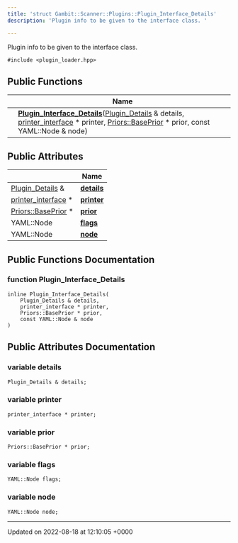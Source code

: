 ```yaml
---
title: 'struct Gambit::Scanner::Plugins::Plugin_Interface_Details'
description: 'Plugin info to be given to the interface class. '

---
```









Plugin info to be given to the interface class. 


`#include <plugin_loader.hpp>`

## Public Functions

|                | Name           |
| -------------- | -------------- |
| | **[Plugin_Interface_Details](/documentation/code/gambit_2-2/classes/structgambit_1_1scanner_1_1plugins_1_1plugin__interface__details/#function-plugin-interface-details)**([Plugin_Details](/documentation/code/gambit_2-2/classes/structgambit_1_1scanner_1_1plugins_1_1plugin__details/) & details, [printer_interface](/documentation/code/gambit_2-2/namespaces/namespacegambit_1_1scanner/#typedef-printer-interface) * printer, [Priors::BasePrior](/documentation/code/gambit_2-2/classes/classgambit_1_1priors_1_1baseprior/) * prior, const YAML::Node & node) |

## Public Attributes

|                | Name           |
| -------------- | -------------- |
| [Plugin_Details](/documentation/code/gambit_2-2/classes/structgambit_1_1scanner_1_1plugins_1_1plugin__details/) & | **[details](/documentation/code/gambit_2-2/classes/structgambit_1_1scanner_1_1plugins_1_1plugin__interface__details/#variable-details)**  |
| [printer_interface](/documentation/code/gambit_2-2/namespaces/namespacegambit_1_1scanner/#typedef-printer-interface) * | **[printer](/documentation/code/gambit_2-2/classes/structgambit_1_1scanner_1_1plugins_1_1plugin__interface__details/#variable-printer)**  |
| [Priors::BasePrior](/documentation/code/gambit_2-2/classes/classgambit_1_1priors_1_1baseprior/) * | **[prior](/documentation/code/gambit_2-2/classes/structgambit_1_1scanner_1_1plugins_1_1plugin__interface__details/#variable-prior)**  |
| YAML::Node | **[flags](/documentation/code/gambit_2-2/classes/structgambit_1_1scanner_1_1plugins_1_1plugin__interface__details/#variable-flags)**  |
| YAML::Node | **[node](/documentation/code/gambit_2-2/classes/structgambit_1_1scanner_1_1plugins_1_1plugin__interface__details/#variable-node)**  |

## Public Functions Documentation

### function Plugin_Interface_Details

```
inline Plugin_Interface_Details(
    Plugin_Details & details,
    printer_interface * printer,
    Priors::BasePrior * prior,
    const YAML::Node & node
)
```


## Public Attributes Documentation

### variable details

```
Plugin_Details & details;
```


### variable printer

```
printer_interface * printer;
```


### variable prior

```
Priors::BasePrior * prior;
```


### variable flags

```
YAML::Node flags;
```


### variable node

```
YAML::Node node;
```


-------------------------------

Updated on 2022-08-18 at 12:10:05 +0000